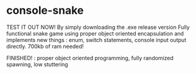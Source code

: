 # console-snake
TEST IT OUT NOW! By simply downloading the .exe release version
Fully functional snake game using proper object oriented encapsulation and implements new things : enum, switch statements, console input output directly. 700kb of ram needed!

FINISHED! : proper object oriented programming, fully randomized spawning, low stuttering 

